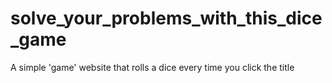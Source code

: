 # solve_your_problems_with_this_dice_game
A simple 'game' website that rolls a dice every time you click the title
